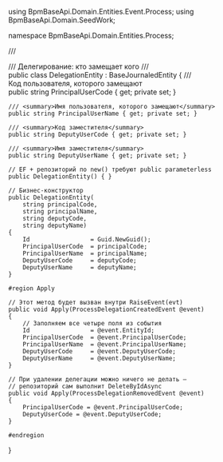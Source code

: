 using BpmBaseApi.Domain.Entities.Event.Process;
using BpmBaseApi.Domain.SeedWork;

namespace BpmBaseApi.Domain.Entities.Process;

/// <summary>
/// Делегирование: кто замещает кого
/// </summary>
public class DelegationEntity : BaseJournaledEntity
{
    /// <summary>Код пользователя, которого замещают</summary>
    public string PrincipalUserCode { get; private set; }

    /// <summary>Имя пользователя, которого замещают</summary>
    public string PrincipalUserName { get; private set; }

    /// <summary>Код заместителя</summary>
    public string DeputyUserCode { get; private set; }

    /// <summary>Имя заместителя</summary>
    public string DeputyUserName { get; private set; }

    // EF + репозиторий по new() требуют public parameterless
    public DelegationEntity() { }

    // Бизнес-конструктор
    public DelegationEntity(
        string principalCode,
        string principalName,
        string deputyCode,
        string deputyName)
    {
        Id                 = Guid.NewGuid();
        PrincipalUserCode  = principalCode;
        PrincipalUserName  = principalName;
        DeputyUserCode     = deputyCode;
        DeputyUserName     = deputyName;
    }

    #region Apply

    // Этот метод будет вызван внутри RaiseEvent(evt)
    public void Apply(ProcessDelegationCreatedEvent @event)
    {
        // Заполняем все четыре поля из события
        Id                 = @event.EntityId;
        PrincipalUserCode  = @event.PrincipalUserCode;
        PrincipalUserName  = @event.PrincipalUserName;
        DeputyUserCode     = @event.DeputyUserCode;
        DeputyUserName     = @event.DeputyUserName;
    }

    // При удалении делегации можно ничего не делать —
    // репозиторий сам выполнит DeleteByIdAsync
    public void Apply(ProcessDelegationRemovedEvent @event)
    {
        PrincipalUserCode = @event.PrincipalUserCode;
        DeputyUserCode = @event.DeputyUserCode;
    }

    #endregion
}

